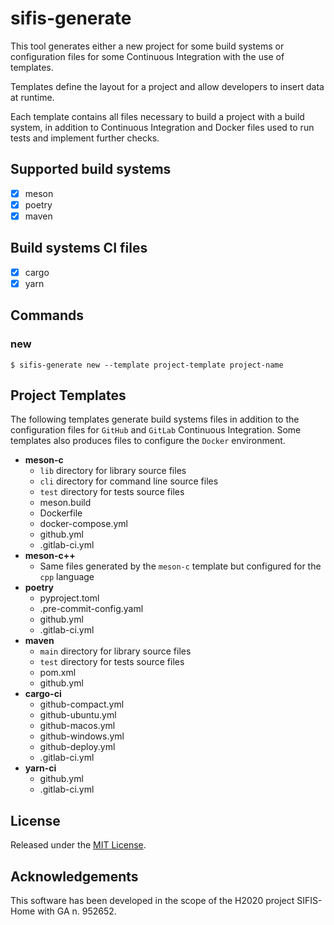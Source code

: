 # sifis-generate

This tool generates either a new project for some build systems or configuration
files for some Continuous Integration with the use of templates.

Templates define the layout for a project and allow developers to insert data
at runtime.

Each template contains all files necessary to build a project with a build
system, in addition to Continuous Integration and Docker files used to run
tests and implement further checks.

## Supported build systems

- [x] meson
- [x] poetry
- [x] maven

## Build systems CI files

- [x] cargo
- [x] yarn

## Commands

### new

```
$ sifis-generate new --template project-template project-name
```

## Project Templates

The following templates generate build systems files in addition to the
configuration files for `GitHub` and `GitLab` Continuous Integration.
Some templates also produces files to configure the `Docker` environment.

- **meson-c**
   - `lib` directory for library source files
   - `cli` directory for command line source files
   - `test` directory for tests source files
   - meson.build
   - Dockerfile
   - docker-compose.yml
   - github.yml
   - .gitlab-ci.yml
- **meson-c++**
    - Same files generated by the `meson-c` template but configured for
      the `cpp` language
- **poetry**
   - pyproject.toml
   - .pre-commit-config.yaml
   - github.yml
   - .gitlab-ci.yml
- **maven**
   - `main` directory for library source files
   - `test` directory for tests source files
   - pom.xml
   - github.yml
- **cargo-ci**
   - github-compact.yml
   - github-ubuntu.yml
   - github-macos.yml
   - github-windows.yml
   - github-deploy.yml
   - .gitlab-ci.yml
- **yarn-ci**
   - github.yml
   - .gitlab-ci.yml

## License

Released under the [MIT License](LICENSE).

## Acknowledgements

This software has been developed in the scope of the H2020 project SIFIS-Home with GA n. 952652.
